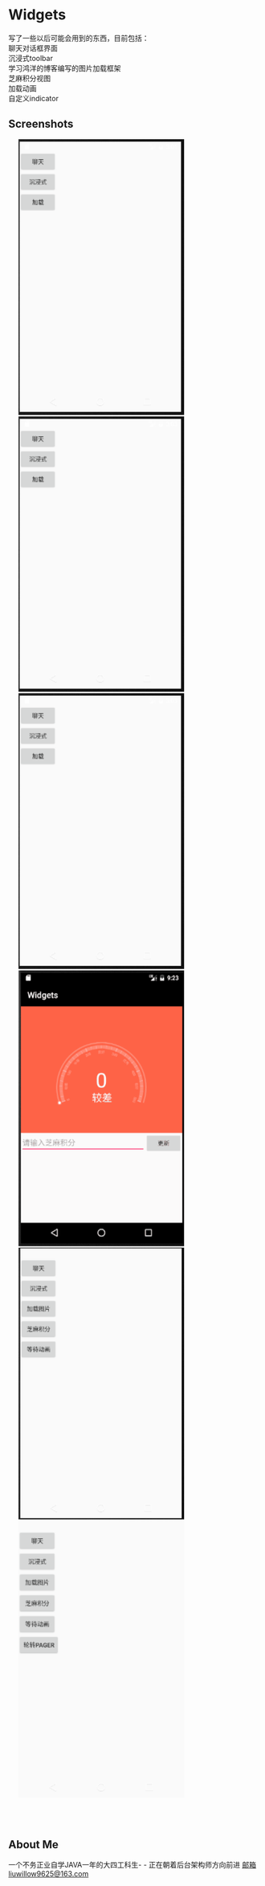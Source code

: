 # Widgets
写了一些以后可能会用到的东西，目前包括：<br>
聊天对话框界面<br>
沉浸式toolbar<br>
学习鸿洋的博客编写的图片加载框架<br>
芝麻积分视图<br>
加载动画<br>
自定义indicator<br>


## Screenshots

<img src="screenshots/liaotian.gif" width="330"  hspace="20">


<img src="screenshots/chenjinshi.gif" width="330"  hspace="20">



<img src="screenshots/jiazai.gif" width="330"  hspace="20">



<img src="screenshots/zhima.gif" width="330"  hspace="20">


<img src="screenshots/waiting.gif" width="330"  hspace="20">


<img src="screenshots/indicator.gif" width="330"  hspace="20">




<br><br>
## About Me
一个不务正业自学JAVA一年的大四工科生- - 正在朝着后台架构师方向前进
邮箱liuwillow9625@163.com


